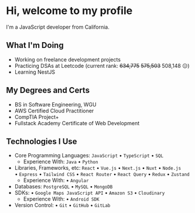 # Hi, welcome to my profile

I'm a JavaScript developer from California.

## What I'm Doing

- Working on freelance development projects
- Practicing DSAs at Leetcode (current rank: ~~634,775~~ ~~575,503~~ 508,148 :expressionless:)
- Learning NestJS

## My Degrees and Certs

- BS in Software Engineering, WGU
- AWS Certified Cloud Practitioner
- CompTIA Project+
- Fullstack Academy Certificate of Web Development

## Technologies I Use

- Core Programming Languages: `JavaScript` • `TypeScript` • `SQL`
  - Experience With: `Java` • `Python`
- Libraries, Frameworks, etc: `React` • `Vue.js` • `Next.js` • `Nuxt` • `Node.js` • `Express` • `Tailwind CSS` • `React Router` • `React Query` • `Redux` • `Zustand`
  - Experience With: • `Angular`
- Databases: `PostgreSQL` • `MySQL` • `MongoDB`
- SDKs: • `Google Maps JavaScript API` • `Amazon S3` • `Cloudinary`
  - Experience With: • `Android SDK`
- Version Control: • `Git` • `GitHub` • `GitLab`
